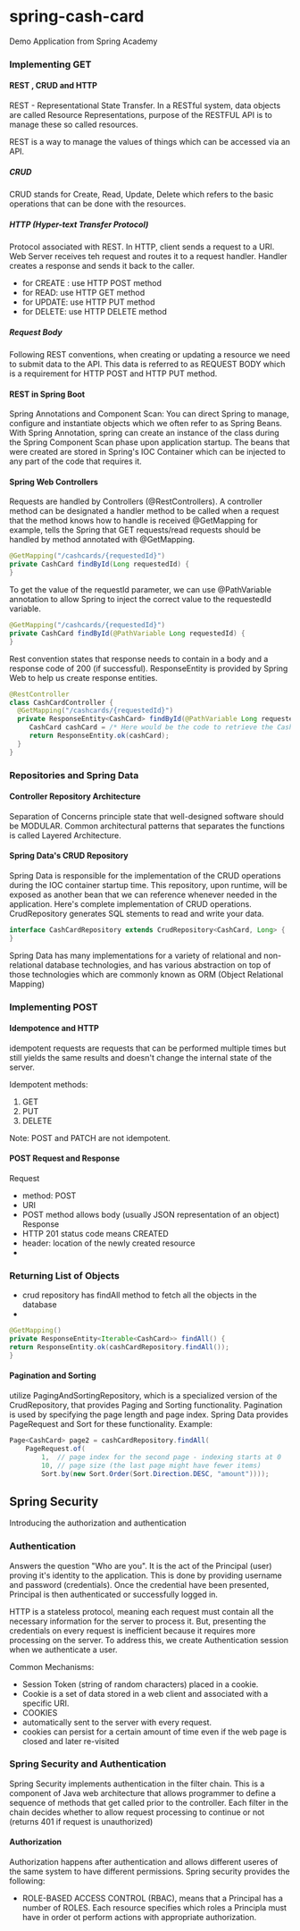 # spring-cash-card
Demo Application from Spring Academy

### Implementing GET

#### REST , CRUD and HTTP

REST - Representational State Transfer. In a RESTful system,
data objects are called Resource Representations, purpose of
the RESTFUL API is to manage these so called resources.

REST is a way to manage the values of things which can be
accessed via an API.

##### CRUD
CRUD stands for Create, Read, Update, Delete which refers to the
basic operations that can be done with the resources.
##### HTTP (Hyper-text Transfer Protocol)
Protocol associated with REST. In HTTP, client sends a request
to a URI. Web Server receives teh request and routes it to a request handler.
Handler creates a response and sends it back to the caller.

- for CREATE : use HTTP POST method
- for READ: use HTTP GET method
- for UPDATE: use HTTP PUT method
- for DELETE: use HTTP DELETE method

##### Request Body
Following REST conventions, when creating or updating a resource
we need to submit data to the API. This data is referred to as
REQUEST BODY which is a requirement for HTTP POST and HTTP PUT method.

#### REST in Spring Boot

Spring Annotations and Component Scan: You can direct Spring to
manage, configure and instantiate objects which we often refer to as
Spring Beans. With Spring Annotation, spring can create an instance
of the class during the Spring Component Scan phase upon application startup.
The beans that were created are stored in Spring's IOC Container which
can be injected to any part of the code that requires it.


#### Spring Web Controllers
Requests are handled by Controllers (@RestControllers). A controller method can be
designated a handler method to be called when a request that the method knows how
to handle is received
@GetMapping for example, tells the Spring that GET requests/read requests should be handled
by method annotated with @GetMapping.
```java
@GetMapping("/cashcards/{requestedId}")
private CashCard findById(Long requestedId) {
}

```
To get the value of the requestId parameter, we can use @PathVariable annotation to allow
Spring to inject the correct value to the requestedId variable.
```java
@GetMapping("/cashcards/{requestedId}")
private CashCard findById(@PathVariable Long requestedId) {
}

```

Rest convention states that response needs to contain in a body and a response code of 200 (if successful).
ResponseEntity is provided by Spring Web to help us create response entities.
```java
@RestController
class CashCardController {
  @GetMapping("/cashcards/{requestedId}")
  private ResponseEntity<CashCard> findById(@PathVariable Long requestedId) {
     CashCard cashCard = /* Here would be the code to retrieve the CashCard */;
     return ResponseEntity.ok(cashCard);
  }
}

```

### Repositories and Spring Data

#### Controller Repository Architecture

Separation of Concerns principle state that well-designed software should be MODULAR. Common architectural
patterns that separates the functions is called Layered Architecture.

#### Spring Data's CRUD Repository
Spring Data is responsible for the implementation of the CRUD operations during the IOC container
startup time. This repository, upon runtime, will be exposed as another bean that we can reference whenever
needed in the application. Here's complete implementation of CRUD operations. CrudRepository generates SQL stements
to read and write your data.
```java
interface CashCardRepository extends CrudRepository<CashCard, Long> {
}

```

Spring Data has many implementations for a variety of relational and non-relational database technologies, and 
has various abstraction on top of those technologies which are commonly known as ORM (Object Relational Mapping)

### Implementing POST

#### Idempotence and HTTP

idempotent requests are requests that can be performed multiple times but still yields the same results and
doesn't change the internal state of the server.

Idempotent methods:
1. GET
2. PUT
3. DELETE

Note: POST and PATCH are not idempotent.

#### POST Request and Response

Request
- method: POST
- URI
- POST method allows body (usually JSON representation of an object)
Response
- HTTP 201 status code means CREATED
- header: location of the newly created resource
- 
### Returning List of Objects
- crud repository has findAll method to fetch all the objects in the database
- 
```java
@GetMapping()
private ResponseEntity<Iterable<CashCard>> findAll() {
return ResponseEntity.ok(cashCardRepository.findAll());
}

```

#### Pagination and Sorting
utilize PagingAndSortingRepository, which is a specialized version of the CrudRepository, that provides
Paging and Sorting functionality. Pagination is used by specifying the page length and page index. Spring Data provides
PageRequest and Sort for these functionality.
Example:
```java
Page<CashCard> page2 = cashCardRepository.findAll(
    PageRequest.of(
        1,  // page index for the second page - indexing starts at 0
        10, // page size (the last page might have fewer items)
        Sort.by(new Sort.Order(Sort.Direction.DESC, "amount"))));
```
###

## Spring Security

Introducing the authorization and authentication

### Authentication

Answers the question "Who are you". It is the act of the Principal (user) proving it's identity to the application.
This is done by providing username and password (credentials). Once the credential have been presented, Principal
is then authenticated or successfully logged in.

HTTP is a stateless protocol, meaning each request must contain all the necessary information for the server to process it.
But, presenting the credentials on every request is inefficient because it requires more processing on the server. 
To address this, we create Authentication session when we authenticate a user. 

Common Mechanisms:
- Session Token (string of random characters) placed in a cookie. 
- Cookie is a set of data stored in a web client and associated with a specific URI.
-  COOKIES
-  automatically sent to the server with every request. 
-  cookies can persist for a certain amount of time even if the web page is closed and later re-visited


### Spring Security and Authentication

Spring Security implements authentication in the filter chain. This is a component of Java web architecture
that allows programmer to define a sequence of methods that get called prior to the controller.
Each filter in the chain decides whether to allow request processing to continue or not (returns 401 if request is unauthorized)

#### Authorization

Authorization happens after authentication and allows different useres of the same system to have different permissions.
Spring security provides the following:
- ROLE-BASED ACCESS CONTROL (RBAC), means that a Principal has a number of ROLES. Each resource specifies which roles a Principla
must have in order ot perform actions with appropriate authorization.